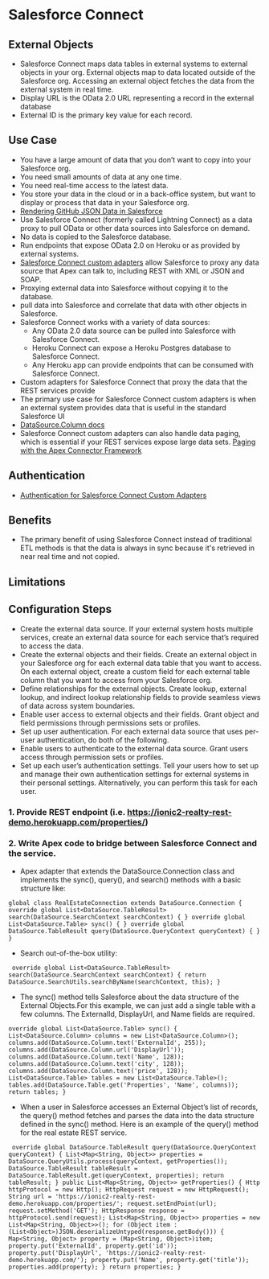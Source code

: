# Salesforce Connect

## External Objects
* Salesforce Connect maps data tables in external systems to external objects in your org.  External objects map to data located outside of the Salesforce org.  Accessing an external object fetches the data from the external system in real time.
* Display URL is the OData 2.0 URL representing a record in the external database 
* External ID is the primary key value for each record.
## Use Case
* You have a large amount of data that you don’t want to copy into your Salesforce org.
* You need small amounts of data at any one time.
* You need real-time access to the latest data.
* You store your data in the cloud or in a back-office system, but want to display or process that data in your Salesforce org.
* [Rendering GitHub JSON Data in Salesforce](https://developer.salesforce.com/blogs/developer-relations/2015/08/rendering-github-json-data-salesforce.html)
* Use Salesforce Connect (formerly called Lightning Connect) as a data proxy to pull OData or other data sources into Salesforce on demand. 
* No data is copied to the Salesforce database. 
* Run endpoints that expose OData 2.0 on Heroku or as provided by external systems. 
* [Salesforce Connect custom adapters](https://developer.salesforce.com/docs/atlas.en-us.apexcode.meta/apexcode/apex_connector_custom_adapter.htm) allow Salesforce to proxy any data source that Apex can talk to, including REST with XML or JSON and SOAP.
* Proxying external data into Salesforce without copying it to the database.
* pull data into Salesforce and correlate that data with other objects in Salesforce.
* Salesforce Connect works with a variety of data sources:
  * Any OData 2.0 data source can be pulled into Salesforce with Salesforce Connect.
  * Heroku Connect can expose a Heroku Postgres database to Salesforce Connect.
  * Any Heroku app can provide endpoints that can be consumed with Salesforce Connect.
* Custom adapters for Salesforce Connect that proxy the data that the REST services provide
* The primary use case for Salesforce Connect custom adapters is when an external system provides data that is useful in the standard Salesforce UI
* [DataSource.Column docs](https://developer.salesforce.com/docs/atlas.en-us.200.0.apexcode.meta/apexcode/apex_class_DataSource_Column.htm#apex_class_DataSource_Column)
* Salesforce Connect custom adapters can also handle data paging, which is essential if your REST services expose large data sets. [Paging with the Apex Connector Framework](https://developer.salesforce.com/docs/atlas.en-us.apexcode.meta/apexcode/apex_connector_paging.htm)
## Authentication
* [Authentication for Salesforce Connect Custom Adapters
](https://developer.salesforce.com/docs/atlas.en-us.apexcode.meta/apexcode/apex_connector_authentication.htm)

## Benefits
* The primary benefit of using Salesforce Connect instead of traditional ETL methods is that the data is always in sync because it's retrieved in near real time and not copied.

## Limitations

## Configuration Steps

* Create the external data source. If your external system hosts multiple services, create an external data source for each service that’s required to access the data.
* Create the external objects and their fields. Create an external object in your Salesforce org for each external data table that you want to access. On each external object, create a custom field for each external table column that you want to access from your Salesforce org.
* Define relationships for the external objects. Create lookup, external lookup, and indirect lookup relationship fields to provide seamless views of data across system boundaries.
* Enable user access to external objects and their fields. Grant object and field permissions through permissions sets or profiles.
* Set up user authentication. For each external data source that uses per-user authentication, do both of the following.
 * Enable users to authenticate to the external data source. Grant users access through permission sets or profiles.
 * Set up each user’s authentication settings. Tell your users how to set up and manage their own authentication settings for external systems in their personal settings. Alternatively, you can perform this task for each user.

### 1. Provide REST endpoint (i.e. https://ionic2-realty-rest-demo.herokuapp.com/properties/)
### 2. Write Apex code to bridge between Salesforce Connect and the service.  
  * Apex adapter that extends the DataSource.Connection class and implements the sync(), query(), and search() methods with a basic structure like:
```Apex
global class RealEstateConnection extends DataSource.Connection { override global List<DataSource.TableResult> search(DataSource.SearchContext searchContext) { } override global List<DataSource.Table> sync() { } override global DataSource.TableResult query(DataSource.QueryContext queryContext) { } }
```
 * Search out-of-the-box utility:
```Apex 
 override global List<DataSource.TableResult> search(DataSource.SearchContext searchContext) { return DataSource.SearchUtils.searchByName(searchContext, this); } 
```

* The sync() method tells Salesforce about the data structure of the External Objects.For this example, we can just add a single table with a few columns. The ExternalId, DisplayUrl, and Name fields are required.
```Apex
override global List<DataSource.Table> sync() { List<DataSource.Column> columns = new List<DataSource.Column>(); columns.add(DataSource.Column.text('ExternalId', 255)); columns.add(DataSource.Column.url('DisplayUrl')); columns.add(DataSource.Column.text('Name', 128)); columns.add(DataSource.Column.text('city', 128)); columns.add(DataSource.Column.text('price', 128)); List<DataSource.Table> tables = new List<DataSource.Table>(); tables.add(DataSource.Table.get('Properties', 'Name', columns)); return tables; } 
```
* When a user in Salesforce accesses an External Object’s list of records, the query() method fetches and parses the data into the data structure defined in the sync() method. Here is an example of the query() method for the real estate REST service.
```Apex
 override global DataSource.TableResult query(DataSource.QueryContext queryContext) { List<Map<String, Object>> properties = DataSource.QueryUtils.process(queryContext, getProperties()); DataSource.TableResult tableResult = DataSource.TableResult.get(queryContext, properties); return tableResult; } public List<Map<String, Object>> getProperties() { Http httpProtocol = new Http(); HttpRequest request = new HttpRequest(); String url = 'https://ionic2-realty-rest-demo.herokuapp.com/properties/'; request.setEndPoint(url); request.setMethod('GET'); HttpResponse response = httpProtocol.send(request); List<Map<String, Object>> properties = new List<Map<String, Object>>(); for (Object item : (List<Object>)JSON.deserializeUntyped(response.getBody())) { Map<String, Object> property = (Map<String, Object>)item; property.put('ExternalId', property.get('id')); property.put('DisplayUrl', 'https://ionic2-realty-rest-demo.herokuapp.com/'); property.put('Name', property.get('title')); properties.add(property); } return properties; } 
```
